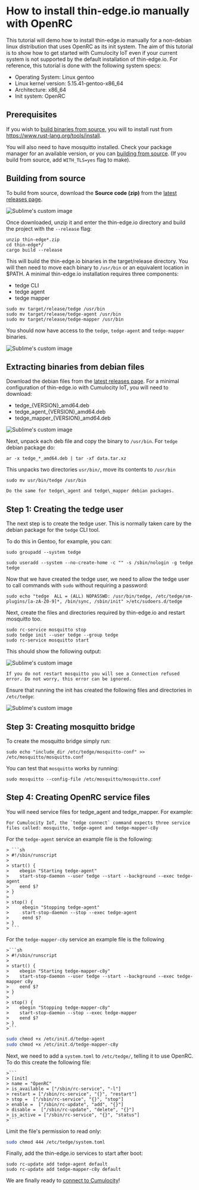 # How to install thin-edge.io manually with OpenRC

This tutorial will demo how to install thin-edge.io manually for a non-debian linux distribution that uses OpenRC as its init system.
The aim of this tutorial is to show how to get started with Cumulocity IoT even if your current system is not supported by the default installation of thin-edge.io.
For reference, this tutorial is done with the following system specs:

- Operating System: Linux gentoo
- Linux kernel version: 5.15.41-gentoo-x86\_64
- Architecture: x86\_64
- Init system: OpenRC

## Prerequisites

If you wish to [build binaries from source](#building-from-source), you will to install rust from https://www.rust-lang.org/tools/install.

You will also need to have mosquitto installed. Check your package manager for an available version, or you can [building from source](https://github.com/eclipse/mosquitto). (If you build from source, add `WITH_TLS=yes` flag to make).


## Building from source

To build from source, download the **Source code (zip)** from the [latest releases page](https://github.com/thin-edge/thin-edge.io/releases/latest).

![Sublime's custom image](../../images/manual_installation-download_source_code.png)

Once downloaded, unzip it and enter the thin-edge.io directory and build the project with the `--release` flag:


```shell
unzip thin-edge*.zip
cd thin-edge*/
cargo build --release
```

This will build the thin-edge.io binaries in the target/release directory. You will then need to move each binary to `/usr/bin` or an equivalent location in $PATH.
A minimal thin-edge.io installation requires three components:

- tedge CLI
- tedge agent
- tedge mapper

```shell
sudo mv target/release/tedge /usr/bin
sudo mv target/release/tedge-agent /usr/bin
sudo mv target/release/tedge-mapper /usr/bin
```

You should now have access to the `tedge`, `tedge-agent` and `tedge-mapper` binaries.

![Sublime's custom image](../../images/manual_installation-tedge_binary_dry_run.png)


## Extracting binaries from debian files

Download the debian files from the [latest releases page](https://github.com/thin-edge/thin-edge.io/releases/latest).
For a minimal configuration of thin-edge.io with Cumulocity IoT, you will need to download:

- tedge\_{VERSION}\_amd64.deb
- tedge\_agent\_{VERSION}\_amd64.deb
- tedge\_mapper\_{VERSION}\_amd64.deb

![Sublime's custom image](../../images/manual_installation-minimum_deb_packages.png)

Next, unpack each deb file and copy the binary to `/usr/bin`.
For `tedge` debian package do:

```shell
ar -x tedge_*_amd64.deb | tar -xf data.tar.xz
```

This unpacks two directories `usr/bin/`, move its contents to `/usr/bin`

```shell
sudo mv usr/bin/tedge /usr/bin
```

```admonish note
Do the same for tedge\_agent and tedge\_mapper debian packages.
```

## Step 1: Creating the tedge user

The next step is to create the tedge user. This is normally taken care by the debian package for the `tedge` CLI tool.

To do this in Gentoo, for example, you can:

```shell
sudo groupadd --system tedge

sudo useradd --system --no-create-home -c "" -s /sbin/nologin -g tedge tedge
```

Now that we have created the tedge user, we need to allow the tedge user to call commands with `sudo` without requiring a password:

```shell
sudo echo "tedge  ALL = (ALL) NOPASSWD: /usr/bin/tedge, /etc/tedge/sm-plugins/[a-zA-Z0-9]*, /bin/sync, /sbin/init" >/etc/sudoers.d/tedge
```

Next, create the files and directories required by thin-edge.io and restart mosquitto too.

```shell
sudo rc-service mosquitto stop
sudo tedge init --user tedge --group tedge
sudo rc-service mosquitto start
```

This should show the following output:

![Sublime's custom image](../../images/manual_installation-binaries_init.png)

```admonish note
If you do not restart mosquitto you will see a Connection refused error. Do not worry, this error can be ignored.
```

Ensure that running the init has created the following files and directories in `/etc/tedge`:

![Sublime's custom image](../../images/manual_installation-tedge_directories.png)

## Step 3: Creating mosquitto bridge

To create the mosquitto bridge simply run:

```shell
sudo echo "include_dir /etc/tedge/mosquitto-conf" >> /etc/mosquitto/mosquitto.conf
```
You can test that `mosquitto` works by running: 

```shell
sudo mosquitto --config-file /etc/mosquitto/mosquitto.conf
```

## Step 4: Creating OpenRC service files

You will need service files for tedge\_agent and tedge\_mapper. For example:

```admonish note
For Cumulocity IoT, the `tedge connect` command expects three service files called: mosquitto, tedge-agent and tedge-mapper-c8y
```

For the `tedge-agent` service an example file is the following:

```admonish example title="/etc/init.d/tedge-agent"
> ```sh
> #!/sbin/runscript
> 
> start() {
>    ebegin "Starting tedge-agent"
>    start-stop-daemon --user tedge --start --background --exec tedge-agent
>    eend $?
> }
>
> stop() {
>     ebegin "Stopping tedge-agent"
>     start-stop-daemon --stop --exec tedge-agent
>     eend $?
> }
> ```
```

For the `tedge-mapper-c8y` service an example file is the following


```admonish example title="/etc/init.d/tedge-mapper-c8y"
>```sh
> #!/sbin/runscript
>
> start() {
>    ebegin "Starting tedge-mapper-c8y"
>    start-stop-daemon --user tedge --start --background --exec tedge-mapper c8y
>    eend $?
> }
>
> stop() {
>    ebegin "Stopping tedge-mapper-c8y"
>    start-stop-daemon --stop --exec tedge-mapper
>    eend $?
> }
>```
```

```sh
sudo chmod +x /etc/init.d/tedge-agent
sudo chmod +x /etc/init.d/tedge-mapper-c8y
```

Next, we need to add a `system.toml` to `/etc/tedge/`, telling it to use OpenRC. To do this create the following file:


```admonish example title="/etc/tedge/system.toml"
>```
> [init]
> name = "OpenRC"
> is_available = ["/sbin/rc-service", "-l"]
> restart = ["/sbin/rc-service", "{}", "restart"]
> stop =  ["/sbin/rc-service", "{}", "stop"]
> enable =  ["/sbin/rc-update", "add", "{}"]
> disable =  ["/sbin/rc-update", "delete", "{}"]
> is_active = ["/sbin/rc-service", "{}", "status"]
>```
```

Limit the file's permission to read only:

```sh
sudo chmod 444 /etc/tedge/system.toml
```

Finally, add the thin-edge.io services to start after boot: 

```
sudo rc-update add tedge-agent default
sudo rc-update add tedge-mapper-c8y default
```

We are finally ready to [connect to Cumulocity](../../start/connect-c8y.md)!

